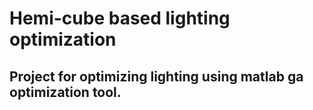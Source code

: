 # Hemi-cube based lighting optimization
## Project for optimizing lighting using matlab ga optimization tool.
